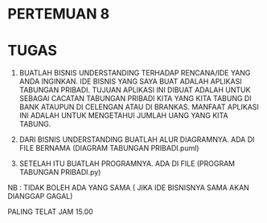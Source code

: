 # PERTEMUAN 8 

# TUGAS

1. BUATLAH BISNIS UNDERSTANDING TERHADAP RENCANA/IDE YANG ANDA INGINKAN.
IDE BISNIS YANG SAYA BUAT ADALAH APLIKASI TABUNGAN PRIBADI. TUJUAN APLIKASI INI DIBUAT ADALAH UNTUK SEBAGAI CACATAN TABUNGAN PRIBADI KITA YANG KITA TABUNG DI BANK ATAUPUN DI CELENGAN ATAU DI BRANKAS.
MANFAAT APLIKASI INI ADALAH UNTUK MENGETAHUI JUMLAH UANG YANG KITA TABUNG.

2. DARI BISNIS UNDERSTANDING BUATLAH ALUR DIAGRAMNYA.
ADA DI FILE BERNAMA (DIAGRAM TABUNGAN PRIBADI.puml)

3. SETELAH ITU BUATLAH PROGRAMNYA.
ADA DI FILE (PROGRAM TABUNGAN PRIBADI.py)

NB : TIDAK BOLEH ADA YANG SAMA ( JIKA IDE BISNISNYA SAMA AKAN DIANGGAP GAGAL)

PALING TELAT JAM 15.00